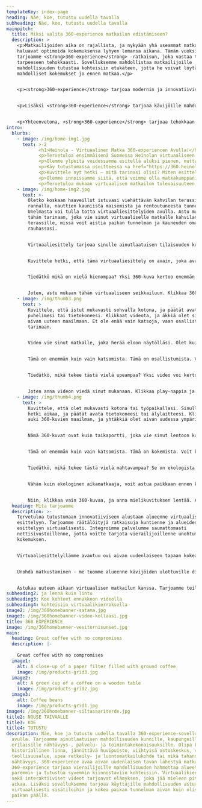```yaml
---
templateKey: index-page
heading: Näe, koe, tutustu uudella tavalla
subheading: Näe, koe, tutustu uudella tavalla
mainpitch:
  title: Miksi valita 360-experience matkailun edistämiseen?
  description: >
    <p>Matkailijoiden aika on rajallista, ja nykyään yhä useammat matkailijat
    haluavat optimoida kokemuksensa lyhyen lomansa aikana. Tämän vuoksi
    tarjoamme <strong>360-experience</strong> -ratkaisun, joka vastaa tähän
    tarpeeseen tehokkaasti. Sovelluksemme mahdollistaa matkailijoille
    mahdollisuuden tutustua kohteisiin etukäteen, jotta he voivat löytää parhaat
    mahdolliset kokemukset jo ennen matkaa.</p>


    <p><strong>360-experience</strong> tarjoaa modernin ja innovatiivisen tavan tutustua kohteeseenne virtuaalisesti. Olipa kyseessä kaupunki, nähtävyys tai palvelukokonaisuus, voitte esitellä ne ainutlaatuisella tavalla potentiaalisille kävijöille. Virtuaalinen tutustumismahdollisuus mahdollistaa syvällisen ja elämyksellisen kuvan kohteestanne ennen matkaa, jolloin matkailijat voivat suunnitella vierailunsa tarkasti ja kohdistaa huomionsa juuri heitä kiinnostaviin nähtävyyksiin.</p>


    <p>Lisäksi <strong>360-experience</strong> tarjoaa kävijöille mahdollisuuden astua sisään paikan tunnelmaan ja ympäristöön ennen matkaa. Tämä herättää mielenkiinnon ja innostuksen, mikä voi johtaa pidempään ja syvällisempään vierailuun. Sovellus avaa uusia ovia matkailun edistämiseen, tarjoten matkailijoille näkökulman, joka voi auttaa heitä tekemään päätöksiä matkasuunnitelmistaan entistä harkitummin.</p>


    <p>Yhteenvetona, <strong>360-experience</strong> tarjoaa tehokkaan ja modernein keinoin matkailijoille mahdollisuuden kokea kohteenne virtuaalisesti ennen matkaa. Tämä auttaa heitä tekemään suunnitelmiaan paremmin ja lisää kiinnostusta matkaanne kohtaan.</p>
intro:
  blurbs:
    - image: /img/home-img1.jpg
      text: >-2
            <h1>Heinola - Virtuaalinen Matka 360-experiencen Avulla!</h1>
            <p>Tervetuloa ensimmäisenä Suomessa Heinolan virtuaaliseen matkaan <strong>360-experience</strong> -sovelluksen kautta! Heinola tarjoaa ainutlaatuisen mahdollisuuden tutustua kaupunkiin lintuperspektiivistä ja sukeltaa syvemmälle sen upeisiin kohteisiin.</p>
            <p>Olemme ylpeitä voidessamme esitellä aluksi pienen, mutta houkuttelevan 5 navigointipisteen paketin, jonka avulla voit saada ensimakua siitä, mitä Heinola tarjoaa. Ja mikä parasta, suunnitelmissamme on laajentaa kokemusta entisestään vuoden 2023 aikana!</p>
            <p>Käy tutustumassa osoitteessa <a href="https://360.heinola.fi">https://360.heinola.fi</a> ja avaa ikkuna Heinolan kaupunkiin lintuperspektiivistä. Voit vierailla upeilla kohteilla, kuten idyllisellä Siltasaarella tai viihtyisällä perhepuistolla. Koe Heinolan ainutlaatuinen tunnelma ja kauneus virtuaalisesti, ja anna mielikuvituksesi viedä sinut mukaan matkalle.</p>
            <p>Kuvittele nyt hetki – mitä tarinasi olisi? Miten esittelisit oman kuntasi tai kohteesi vierailijoille? <strong>360-experience</strong> antaa mahdollisuuden herättää paikat eloon ja kertoa tarinoita uudella tavalla. Näytä vierailijoille, mitä ainutlaatuista sinun kohteesi tarjoaa, johdattaen heidät unohtumattomaan matkaan kauniin Heinolan kaltaisessa ympäristössä.</p>
            <p>Olemme innoissamme siitä, että voimme olla matkakumppanisi tässä uudessa ja jännittävässä virtuaalisen matkailun maailmassa. Anna mielikuvituksesi lentää ja mieti, mitä sinä voisit tarjota vierailijoillesi tätä kiehtovaa teknologiaa hyödyntäen.</p>
            <p>Tervetuloa mukaan virtuaalisen matkailun tulevaisuuteen, tervetuloa Heinolaan!</p>
    - image: /img/home-img2.jpg
      text: >-
        Oletko koskaan haaveillut istuvasi viehättävän kahvilan terassilla joen
        rannalla, nauttien kauniista maisemista ja rentoutuneesta tunnelmasta?
        Unelmasta voi tulla totta virtuaaliesittelyiden avulla. Astu mukaan
        tähän tarinaan, joka vie sinut virtuaaliselle matkalle kahvilan
        terassille, missä voit aistia paikan tunnelman ja kauneuden omassa
        rauhassasi.


        Virtuaaliesittely tarjoaa sinulle ainutlaatuisen tilaisuuden kokea näkymät kuin olisit paikan päällä. Voit navigoida vapaasti ympäri aluetta ja katsella ympärillesi aivan kuin olisit siellä itse. Tuntuu kuin tuuli leyhyttäisi hiuksiasi ja aurinko lämmittäisi kasvojasi. Voit uppoutua maiseman yksityiskohtiin ja ihailla maisemaa jokaisesta kulmasta käsin.


        Kuvittele hetki, että tämä virtuaaliesittely on avain, joka avaa oven unohtumattomalle elämykselle. Se vie sinut kahvilan terassille, jossa voit uppoutua tähän rauhalliseen hetkeen ja nauttia kauniista näkymistä. Tämä on kuin ottaisit aikalisän arjen keskellä ja pääsisit pakomatkalle kauniiseen ympäristöön.


        Tiedätkö mikä on vielä hienompaa? Yksi 360-kuva kertoo enemmän kuin sanat tai kahdeksan perinteistä valokuvaa. Se on kuin avain, joka avaa oven paikan tunnelmaan ja tarjoaa sinulle mahdollisuuden kokea paikka moniulotteisesti. Virtuaaliesittelyt avaavat uusia mahdollisuuksia matkustaa ja tutustua, vaikka olisitkin vain kotisohvallasi.


        Joten, astu mukaan tähän virtuaaliseen seikkailuun. Klikkaa 360-kuvaan ja anna mielikuvituksen viedä sinut mukanaan. Kuka tietää, missä kaikkialla voitkaan vielä vierailla virtuaalisesti – kaikki on mahdollista tässä jännittävässä matkailun maailmassa.
    - image: /img/thumb3.png
      text: >
        Kuvittele, että istut mukavasti sohvalla kotona, ja päätät avata
        puhelimesi tai tietokoneesi. Klikkaat videota, ja äkkiä olet siirretty
        aivan uuteen maailmaan. Et ole enää vain katsoja, vaan osallistut
        tarinaan.


        Video vie sinut matkalle, joka herää eloon näytölläsi. Olet kuin matkustaisit ajassa ja paikassa. Voit nähdä kaupungin vilinää, kuulla ihmisten naurua ja tuntea jännityksen, kun kamera liikkuu ympäriinsä.


        Tämä on enemmän kuin vain katsomista. Tämä on osallistumista. Voit kääntyä ympäri, tutkia yksityiskohtia ja uppoutua hetkeen. Se on kuin olisit siellä, vaikka fyysisesti olisitkin kaukana.


        Tiedätkö, mikä tekee tästä vielä upeampaa? Yksi video voi kertoa tarinan, joka on monipuolisempi kuin kymmenet valokuvat yhdessä. Voit tuntea paikan tunnelman, nähdä sen eri kulmista ja kulkea sen polkuja. Se on kuin päästäisit mielikuvituksesi valloilleen ja annat sen seikkailla.


        Joten anna videon viedä sinut mukanaan. Klikkaa play-nappia ja avaa ovi uusiin seikkailuihin. Ehkä seuraavaksi olet vuoristossa, seilaat merellä tai vierailet toisella mantereella. Matkailu on nyt enemmän kuin koskaan aikaisemmin, ja video on sinun passisi tähän jännittävään maailmaan.
    - image: /img/thumb4.png
      text: >
        Kuvittele, että olet mukavasti kotona tai työpaikallasi. Sinulla on
        hetki aikaa, ja päätät avata tietokoneesi tai älylaitteesi. Klikkaat
        auki 360-kuvien maailman, ja yhtäkkiä olet aivan uudessa ympäristössä.


        Nämä 360-kuvat ovat kuin taikaportti, joka vie sinut lentoon kuin lintu. Voit navigoida ympäriinsä kuin olisit itse paikan päällä. Katsot alaspäin ja näet kohteen jalkojesi alla. Katsot ylöspäin ja näet laajat maisemat avautuvan edessäsi.


        Tämä on enemmän kuin vain katsomista. Tämä on kokemista. Voit kääntyä ympäri, zoomata lähemmäs yksityiskohtia ja tutkia paikan potentiaalia. Se on kuin virtuaalinen matka kohteeseen, joka on vain klikkauksen päässä.


        Tiedätkö, mikä tekee tästä vielä mahtavampaa? Se on ekologista ja vaivatonta. Et tarvitse lentolippuja tai pitkiä matkustuspäiviä. Voit tutustua kohteeseen ennen kuin astut siihen paikan päällä. Voit kokea sen tunnelman ja mahdollisuudet lintuperspektiivistä käsin.


        Vähän kuin ekologinen aikamatkaaja, voit astua paikkaan ennen kuin sinun tarvitsee edes lähteä kotoa. Voit suunnitella matkasi tarkasti ja päättää, mikä osa kohteesta sinua eniten kiinnostaa. Helppoutta, ekologisuutta ja elämyksiä - kaikki yhdistettyinä yhteen ainutlaatuiseen tapaan kokea maailma.


        Niin, klikkaa vain 360-kuvaa, ja anna mielikuvituksen lentää. Astu sisään virtuaaliseen maailmaan ja tutustu paikkoihin kuin olisit siellä itse. Se on matka, joka ei vie sinua kauas kotoa, mutta joka voi viedä sinut kauas normaalista.
  heading: Mita tarjoamme
  description: >-
    Tervetuloa tutustumaan innovatiiviseen alustaan alueenne virtuaaliseen
    esittelyyn. Tarjoamme räätälöityjä ratkaisuja kuntienne ja alueidenne
    esittelyyn virtuaalisesti. Integroimme palvelumme saumattomasti
    nettisivustoillenne, jotta voitte tarjota vierailijoillenne unohtumattoman
    kokemuksen.


    Virtuaaliesittelyllämme avautuu ovi aivan uudenlaiseen tapaan kokea alueenne. Kävijät voivat tutustua paikkoihin lintuperspektiivistä, navigoida vapaasti ympäriinsä ja tuntea paikan tunnelman aivan kuin olisivat itse paikan päällä. Tämä tarjoaa kävijöille mahdollisuuden uppoutua alueenne tarjontaan ilman fyysistä matkustamista.


    Unohda matkustaminen - me tuomme alueenne kävijöiden ulottuville digitaalisesti. Räätälöidyt virtuaaliesittelymme integroituvat saumattomasti nettisivustoillenne, luoden helpon ja houkuttelevan tavan kokea alueenne potentiaali. Virtuaaliesittelyt avaavat ovet kävijöille, jotta he voivat tutustua alueeseenne omalla aikataulullaan.


    Astukaa uuteen aikaan virtuaalisen matkailun kanssa. Tarjoamme teille mahdollisuuden esitellä alueenne modernilla tavalla, joka kiinnostaa kävijöitä ja houkuttelee heitä tutustumaan alueeseenne tarkemmin. Otetaan yhdessä askel kohti tulevaisuutta ja avataan uusia mahdollisuuksia virtuaalisen esittelyn avulla.
subheading2: ja lennä kuin lintu
subheading3: Koe kohteet ennakkoon videolla
subheading4: kohteisiin virtuaalikierroksella
image2: /img/360homebanner-satama.jpg
image3: /img/360homebanner-video-kollaasi.jpg
title: 360 EXPERIENCE
image: /img/360homebanner-vesitornisunset.jpg
main:
  heading: Great coffee with no compromises
  description: |-
    
    Great coffee with no compromises
  image1:
    alt: A close-up of a paper filter filled with ground coffee
    image: /img/products-grid3.jpg
  image2:
    alt: A green cup of a coffee on a wooden table
    image: /img/products-grid2.jpg
  image3:
    alt: Coffee beans
    image: /img/products-grid1.jpg
image4: /img/360homebanner-siltasaariterde.jpg
title2: NOUSE TAIVAALLE
title3: KOE
title4: TUTUSTU
description: Näe, koe ja tutustu uudella tavalla 360-experience-sovelluksen
  avulla. Tarjoamme ainutlaatuisen mahdollisuuden kunnille, kaupungeille sekä
  erilaisille nähtävyys-, palvelu- ja toimintakokonaisuuksille. Olipa kyseessä
  historiallinen linna, jännittävä huvipuisto, viihtyisä ostoskeskus, vilkas
  teollisuusalue, upea retkeily- ja luontomatkailukohde tai mikä tahansa muu
  nähtävyys, 360-experience avaa aivan uudenlaisen tavan lähestyä matkailua.
  360-experience tarjoaa vierailijoille mahdollisuuden hahmottaa alueet entistä
  paremmin ja tutustua syvemmin kiinnostaviin kohteisiin. Virtuaalikierrokset
  sekä interaktiiviset videot tarjoavat elämyksen, joka jää mieleen pitkäksi
  aikaa. Lisäksi sovelluksemme tarjoaa käyttäjille mahdollisuuden astua
  virtuaalisesti sisätiloihin ja kokea paikan tunnelman aivan kuin olisivat itse
  paikan päällä.
---
```


